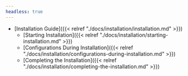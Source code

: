```yaml
---
headless: true
---
```

- [Installation Guide]({{< relref "./docs/installation/installation.md" >}})
    - [Starting Installation]({{< relref "./docs/installation/starting-installation.md" >}})
    - [Configurations During Installation]({{< relref "./docs/installation/configurations-during-installation.md" >}})
    - [Completing the Installation]({{< relref "./docs/installation/completing-the-installation.md" >}})
